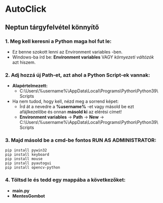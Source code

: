 # AutoClick
## Neptun tárgyfelvétel könnyítő


### 1. Meg kell keresni a Python maga hol fut le:
* Ez benne szokott lenni az Environment variables -ben.
* Windows-ba írd be: **Environment variables** VAGY *környezeti váltózók* azt hiszem.

### 2. Adj hozzá új **Path**-et, azt ahol a Python Script-ek vannak:
* **Alapértelmezett:**
	* C:\Users\\%username%\AppData\Local\Programs\Python\Python39\Scripts 
* Ha nem tudod, hogy kell, nézd meg a sorrend képet:
	* Írd át a nevedre a **%username%** -et vagy másold be ezt afájlkezelőbe és onnan **másold ki** az elérési címet!
	* **Environment variables** -> **Path** -> **New** -> C:\Users\\%username%\AppData\Local\Programs\Python\Python39\Scripts

### 3. Majd másold be a cmd-be fontos **RUN AS ADMINISTRATOR**:
	pip install pywin32
	pip install keyboard
	pip install mouse
	pip install pyautogui
	pip install opencv-python
 
 ### 4. Töltsd le és tedd egy mappába a következőket:
 * **main.py**
 * **MentesGombot**
 	
 
